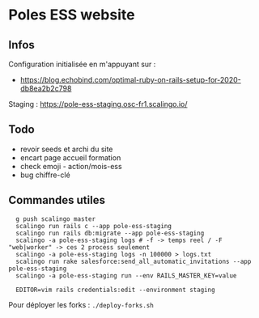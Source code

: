 # Poles ESS website

## Infos

Configuration initialisée en m'appuyant sur :
- https://blog.echobind.com/optimal-ruby-on-rails-setup-for-2020-db8ea2b2c798

Staging : https://pole-ess-staging.osc-fr1.scalingo.io/

## Todo

- revoir seeds et archi du site
- encart page accueil formation
- check emoji - action/mois-ess
- bug chiffre-clé


## Commandes utiles

```
  g push scalingo master
  scalingo run rails c --app pole-ess-staging
  scalingo run rails db:migrate --app pole-ess-staging
  scalingo -a pole-ess-staging logs # -f -> temps reel / -F "web|worker" -> ces 2 process seulement
  scalingo -a pole-ess-staging logs -n 100000 > logs.txt
  scalingo run rake salesforce:send_all_automatic_invitations --app pole-ess-staging
  scalingo -a pole-ess-staging run --env RAILS_MASTER_KEY=value

  EDITOR=vim rails credentials:edit --environment staging
```

Pour déployer les forks :
  `./deploy-forks.sh`